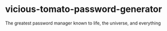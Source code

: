 # vicious-tomato-password-generator
The greatest password manager known to life, the universe, and everything
